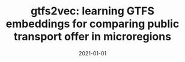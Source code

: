 ---
# Documentation: https://wowchemy.com/docs/managing-content/

title: 'gtfs2vec: learning GTFS embeddings for comparing public transport offer in
  microregions'
subtitle: ''
summary: ''
authors:
- gramacki
- Szymon Woźniak
- szymanski
tags: []
categories: []
date: '2021-01-01'
lastmod: 2022-10-07T05:12:21Z
featured: false
draft: false

# Featured image
# To use, add an image named `featured.jpg/png` to your page's folder.
# Focal points: Smart, Center, TopLeft, Top, TopRight, Left, Right, BottomLeft, Bottom, BottomRight.
image:
  caption: ''
  focal_point: ''
  preview_only: false

# Projects (optional).
#   Associate this post with one or more of your projects.
#   Simply enter your project's folder or file name without extension.
#   E.g. `projects = ["internal-project"]` references `content/project/deep-learning/index.md`.
#   Otherwise, set `projects = []`.
projects: []
publishDate: '2022-10-07T05:12:20.540405Z'
publication_types:
- '1'
abstract: ''
publication: '*GeoSearch 2021 : Proceedings of the 1st ACM SIGSPATIAL International
  Workshop on Searching and Mining Large Collections of Geospatial Data, (GeoSearch
  2021) : Nov. 2nd, 2021, Beijing, China*'
doi: 10.1145/3486640.3491392
---